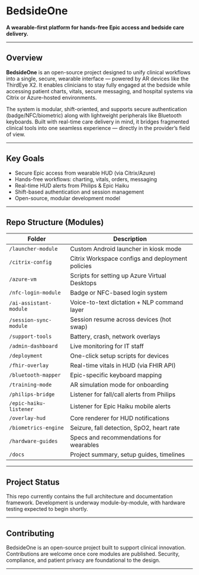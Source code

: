 # BedsideOne

**A wearable-first platform for hands-free Epic access and bedside care delivery.**

---

## Overview

**BedsideOne** is an open-source project designed to unify clinical workflows into a single, secure, wearable interface — powered by AR devices like the ThirdEye X2. It enables clinicians to stay fully engaged at the bedside while accessing patient charts, vitals, secure messaging, and hospital systems via Citrix or Azure-hosted environments.

The system is modular, shift-oriented, and supports secure authentication (badge/NFC/biometric) along with lightweight peripherals like Bluetooth keyboards. Built with real-time care delivery in mind, it bridges fragmented clinical tools into one seamless experience — directly in the provider’s field of view.

---

## Key Goals

- Secure Epic access from wearable HUD (via Citrix/Azure)
- Hands-free workflows: charting, vitals, orders, messaging
- Real-time HUD alerts from Philips & Epic Haiku
- Shift-based authentication and session management
- Open-source, modular development model

---

## Repo Structure (Modules)

| Folder | Description |
|--------|-------------|
| `/launcher-module` | Custom Android launcher in kiosk mode |
| `/citrix-config` | Citrix Workspace configs and deployment policies |
| `/azure-vm` | Scripts for setting up Azure Virtual Desktops |
| `/nfc-login-module` | Badge or NFC-based login system |
| `/ai-assistant-module` | Voice-to-text dictation + NLP command layer |
| `/session-sync-module` | Session resume across devices (hot swap) |
| `/support-tools` | Battery, crash, network overlays |
| `/admin-dashboard` | Live monitoring for IT staff |
| `/deployment` | One-click setup scripts for devices |
| `/fhir-overlay` | Real-time vitals in HUD (via FHIR API) |
| `/bluetooth-mapper` | Epic-specific keyboard mapping |
| `/training-mode` | AR simulation mode for onboarding |
| `/philips-bridge` | Listener for fall/call alerts from Philips |
| `/epic-haiku-listener` | Listener for Epic Haiku mobile alerts |
| `/overlay-hud` | Core renderer for HUD notifications |
| `/biometrics-engine` | Seizure, fall detection, SpO2, heart rate |
| `/hardware-guides` | Specs and recommendations for wearables |
| `/docs` | Project summary, setup guides, timelines |

---

## Project Status

This repo currently contains the full architecture and documentation framework. Development is underway module-by-module, with hardware testing expected to begin shortly.

---

## Contributing

BedsideOne is an open-source project built to support clinical innovation. Contributions are welcome once core modules are published. Security, compliance, and patient privacy are foundational to the design.

---


